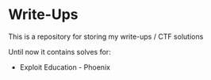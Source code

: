 # Write-Ups

This is a repository for storing my write-ups / CTF solutions

Until now it contains solves for:

- Exploit Education - Phoenix 
